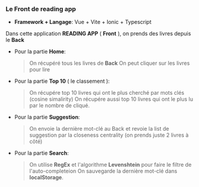 ### Le Front de reading app

- **Framework + Langage**: Vue + Vite + Ionic + Typescript

Dans cette application **READING APP** ( **Front** ), on prends des livres depuis le **Back**

- Pour la partie **Home**:
  > On récupéré tous les livres de **Back**
  > On peut cliquer sur les livres pour lire
- Pour la partie **Top 10** ( le classement ):
  > On récupére top 10 livres qui ont le plus cherché par mots clés (cosine simalirity)
  > On récupére aussi top 10 livres qui ont le plus lu par le nombre de cliqué.
- Pour la partie **Suggestion**:
  > On envoie la dernière mot-clé au Back et revoie la list de suggestion par la closeness centrality (on prends juste 2 livres à côté)
- Pour la partie **Search**:
  > On utilise **RegEx** et l'algorithme **Levenshtein** pour faire le filtre de l'auto-completeion
  > On sauvegarde la dernière mot-clé dans **localStorage**.
